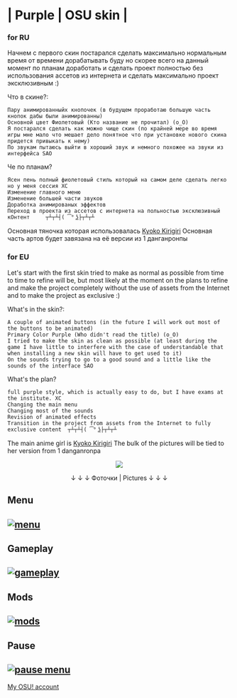 # | Purple | OSU skin |

 ### for RU 
Начнем с первого скин постарался сделать максимально нормальным время от времени дорабатывать буду но скорее всего на данный момент по планам доработать и сделать проект полностью без использования ассетов из интернета и сделать максимально проект эксклюзивным :)


Что в скине?:
```
Пару анимированныйх кнопочек (в будущем проработаю большую часть кнопок дабы были анимированны)
Основной цвет Фиолетовый (Кто название не прочитал) (o_O)
Я постарался сделать как можно чище скин (по крайней мере во время игры мне мало что мешает дело понятное что при установке нового скина придется привыкать к нему)
По звукам пытаюсь выйти в хороший звук и немного похожее на звуки из интерфейса SAO
```
Че по планам?
```
Ясен пень полный фиолетовый стиль который на самом деле сделать легко но у меня сессия XC
Изменение главного меню 
Изменение большей части звуков
Доработка анимированых эффектов
Переход в проекта из ассетов с интернета на польностью эксклюзивный кОнтент 	┬┴┬┴┤( ͡° ͜ʖ├┬┴┬┴
```

Основная тяночка которая использовалась [Kyoko Kirigiri](https://danganronpa.fandom.com/wiki/Kyoko_Kirigiri)
 Основная часть артов будет завязана на её версии из 1 данганронпы

### for EU
Let's start with the first skin tried to make as normal as possible from time to time to refine will be, but most likely at the moment on the plans to refine and make the project completely without the use of assets from the Internet and to make the project as exclusive :)

What's in the skin?:
```
A couple of animated buttons (in the future I will work out most of the buttons to be animated)
Primary Color Purple (Who didn't read the title) (o_O)
I tried to make the skin as clean as possible (at least during the game I have little to interfere with the case of understandable that when installing a new skin will have to get used to it)
On the sounds trying to go to a good sound and a little like the sounds of the interface SAO
```
What's the plan?
```
full purple style, which is actually easy to do, but I have exams at the institute. XC
Changing the main menu 
Changing most of the sounds
Revision of animated effects
Transition in the project from assets from the Internet to fully exclusive content  ┬┴┬┴┤( ͡° ͜ʖ├┬┴┬┴
```


The main anime girl is [Kyoko Kirigiri](https://danganronpa.fandom.com/wiki/Kyoko_Kirigiri)
 The bulk of the pictures will be tied to her version from 1 danganronpa

<p align="center">
  <img src="https://media.discordapp.net/attachments/961591108847149069/1314384656895971398/-6.png?ex=6753939a&is=6752421a&hm=e094805cb196e8b01ea102201fae2641af41e551f57a06722bab6d6574fdedd0&=&format=webp&quality=lossless&width=550&height=184"/>
</p>
<p align="center">↓ ↓ ↓ Фоточки | Pictures ↓ ↓ ↓</p>  


## Menu
[![menu](https://cdn.discordapp.com/attachments/961591108847149069/1314363965391900762/HhFWrGI.png?ex=67538055&is=67522ed5&hm=d630600d2db0acf61c715afc180be5a06ef8f7524aa4ea023c0a88f386c427de&)](#)
-
## Gameplay
[![gameplay](https://cdn.discordapp.com/attachments/961591108847149069/1314363997079867454/D0mvQjF.png?ex=6753805c&is=67522edc&hm=7982eaf88d07a9860f0cedbc59781ae4e637c38546443e05754209db31caf24a&)](#)
-
## Mods
[![mods](https://cdn.discordapp.com/attachments/961591108847149069/1314364017417916527/DRIiG9Z.png?ex=67538061&is=67522ee1&hm=ca7b06730201b11ea818f305e139185eaf99dfc2ef102202e4694cfd6ff4f402&)](#)
-
## Pause
[![pause menu](https://cdn.discordapp.com/attachments/961591108847149069/1314364041396879380/6FBgN1W.png?ex=67538067&is=67522ee7&hm=68e1f2d7ffb1c066927675adeb70a90395c970e4d9c4b7e4d462cbbe4f65e820&)](#)
-
[My OSU! account](https://osu.ppy.sh/users/18831660)

